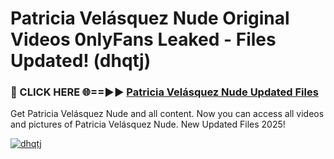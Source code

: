 # Patricia Velásquez Nude Original Videos 0nlyFans Leaked - Files Updated! (dhqtj)

<h3>🔴 CLICK HERE 🌐==►► <a href="https://tinyurl.com/yrmya6cz" rel="nofollow">Patricia Velásquez Nude Updated Files</a></h3>

Get Patricia Velásquez Nude and all content. Now you can access all videos and pictures of Patricia Velásquez Nude. New Updated Files 2025!

[![dhqtj](https://i.imgur.com/FMdXYCs.gif)](https://tinyurl.com/yrmya6cz)
